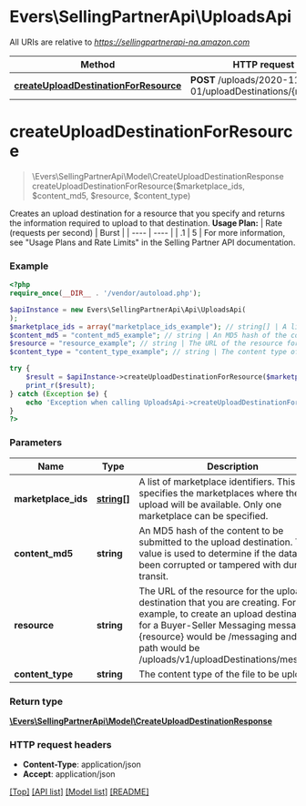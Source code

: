# Evers\SellingPartnerApi\UploadsApi

All URIs are relative to *https://sellingpartnerapi-na.amazon.com*

Method | HTTP request | Description
------------- | ------------- | -------------
[**createUploadDestinationForResource**](UploadsApi.md#createUploadDestinationForResource) | **POST** /uploads/2020-11-01/uploadDestinations/{resource} | 


# **createUploadDestinationForResource**
> \Evers\SellingPartnerApi\Model\CreateUploadDestinationResponse createUploadDestinationForResource($marketplace_ids, $content_md5, $resource, $content_type)



Creates an upload destination for a resource that you specify and returns the information required to upload to that destination.  **Usage Plan:**  | Rate (requests per second) | Burst | | ---- | ---- | | .1 | 5 |  For more information, see \"Usage Plans and Rate Limits\" in the Selling Partner API documentation.

### Example
```php
<?php
require_once(__DIR__ . '/vendor/autoload.php');

$apiInstance = new Evers\SellingPartnerApi\Api\UploadsApi(
);
$marketplace_ids = array("marketplace_ids_example"); // string[] | A list of marketplace identifiers. This specifies the marketplaces where the upload will be available. Only one marketplace can be specified.
$content_md5 = "content_md5_example"; // string | An MD5 hash of the content to be submitted to the upload destination. This value is used to determine if the data has been corrupted or tampered with during transit.
$resource = "resource_example"; // string | The URL of the resource for the upload destination that you are creating. For example, to create an upload destination for a Buyer-Seller Messaging message, the {resource} would be /messaging and the path would be  /uploads/v1/uploadDestinations/messaging
$content_type = "content_type_example"; // string | The content type of the file to be uploaded.

try {
    $result = $apiInstance->createUploadDestinationForResource($marketplace_ids, $content_md5, $resource, $content_type);
    print_r($result);
} catch (Exception $e) {
    echo 'Exception when calling UploadsApi->createUploadDestinationForResource: ', $e->getMessage(), PHP_EOL;
}
?>
```

### Parameters

Name | Type | Description  | Notes
------------- | ------------- | ------------- | -------------
 **marketplace_ids** | [**string[]**](../Model/string.md)| A list of marketplace identifiers. This specifies the marketplaces where the upload will be available. Only one marketplace can be specified. |
 **content_md5** | **string**| An MD5 hash of the content to be submitted to the upload destination. This value is used to determine if the data has been corrupted or tampered with during transit. |
 **resource** | **string**| The URL of the resource for the upload destination that you are creating. For example, to create an upload destination for a Buyer-Seller Messaging message, the {resource} would be /messaging and the path would be  /uploads/v1/uploadDestinations/messaging |
 **content_type** | **string**| The content type of the file to be uploaded. | [optional]

### Return type

[**\Evers\SellingPartnerApi\Model\CreateUploadDestinationResponse**](../Model/CreateUploadDestinationResponse.md)

### HTTP request headers

 - **Content-Type**: application/json
 - **Accept**: application/json

[[Top]](#) [[API list]](../) [[Model list]](../Model) [[README]](../../README.md)

